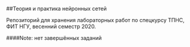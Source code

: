 ##Теория и практика нейронных сетей

Репозиторий для хранения лабораторных работ по спецкурсу ТПНС, ФИТ НГУ, весенний семестр 2020.

####Note:
  нет завершённых заданий
